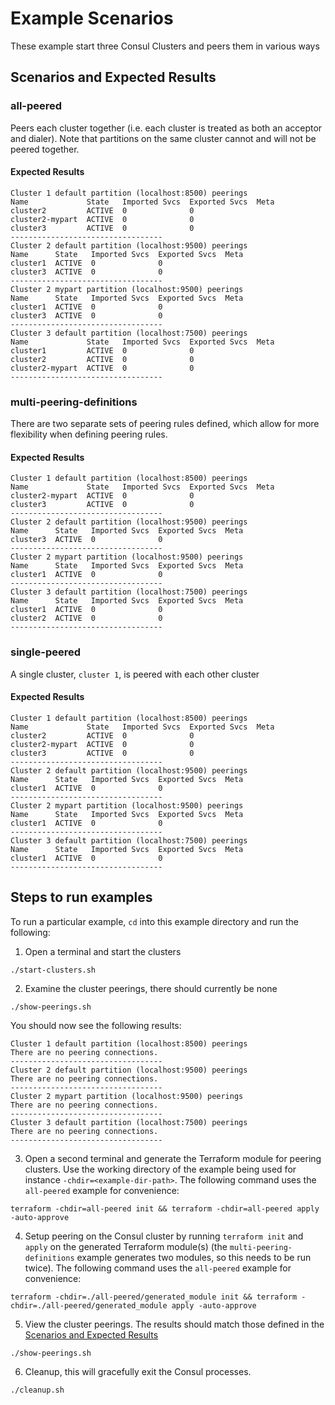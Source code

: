 # Example Scenarios
These example start three Consul Clusters and peers them in various ways

## Scenarios and Expected Results
### all-peered
Peers each cluster together (i.e. each cluster is treated as both an acceptor and dialer). Note that partitions on the same cluster cannot and will not be peered together.

#### Expected Results
```shell
Cluster 1 default partition (localhost:8500) peerings
Name             State   Imported Svcs  Exported Svcs  Meta
cluster2         ACTIVE  0              0              
cluster2-mypart  ACTIVE  0              0              
cluster3         ACTIVE  0              0              
----------------------------------
Cluster 2 default partition (localhost:9500) peerings
Name      State   Imported Svcs  Exported Svcs  Meta
cluster1  ACTIVE  0              0              
cluster3  ACTIVE  0              0              
----------------------------------
Cluster 2 mypart partition (localhost:9500) peerings
Name      State   Imported Svcs  Exported Svcs  Meta
cluster1  ACTIVE  0              0              
cluster3  ACTIVE  0              0              
----------------------------------
Cluster 3 default partition (localhost:7500) peerings
Name             State   Imported Svcs  Exported Svcs  Meta
cluster1         ACTIVE  0              0              
cluster2         ACTIVE  0              0              
cluster2-mypart  ACTIVE  0              0              
----------------------------------        
```

### multi-peering-definitions
There are two separate sets of peering rules defined, which allow for more flexibility when defining peering rules.

#### Expected Results
```shell
Cluster 1 default partition (localhost:8500) peerings
Name             State   Imported Svcs  Exported Svcs  Meta
cluster2-mypart  ACTIVE  0              0
cluster3         ACTIVE  0              0
----------------------------------
Cluster 2 default partition (localhost:9500) peerings
Name      State   Imported Svcs  Exported Svcs  Meta
cluster3  ACTIVE  0              0
----------------------------------
Cluster 2 mypart partition (localhost:9500) peerings
Name      State   Imported Svcs  Exported Svcs  Meta
cluster1  ACTIVE  0              0
----------------------------------
Cluster 3 default partition (localhost:7500) peerings
Name      State   Imported Svcs  Exported Svcs  Meta
cluster1  ACTIVE  0              0
cluster2  ACTIVE  0              0
----------------------------------     
```

### single-peered
A single cluster, `cluster 1`, is peered with each other cluster

#### Expected Results
```shell
Cluster 1 default partition (localhost:8500) peerings
Name             State   Imported Svcs  Exported Svcs  Meta
cluster2         ACTIVE  0              0
cluster2-mypart  ACTIVE  0              0
cluster3         ACTIVE  0              0
----------------------------------
Cluster 2 default partition (localhost:9500) peerings
Name      State   Imported Svcs  Exported Svcs  Meta
cluster1  ACTIVE  0              0
----------------------------------
Cluster 2 mypart partition (localhost:9500) peerings
Name      State   Imported Svcs  Exported Svcs  Meta
cluster1  ACTIVE  0              0
----------------------------------
Cluster 3 default partition (localhost:7500) peerings
Name      State   Imported Svcs  Exported Svcs  Meta
cluster1  ACTIVE  0              0
----------------------------------    
```

## Steps to run examples
To run a particular example, `cd` into this example directory and run the following:

1. Open a terminal and start the clusters
```shell
./start-clusters.sh
```
2. Examine the cluster peerings, there should currently be none
```shell
./show-peerings.sh
```

You should now see the following results:
```
Cluster 1 default partition (localhost:8500) peerings
There are no peering connections.
----------------------------------
Cluster 2 default partition (localhost:9500) peerings
There are no peering connections.
----------------------------------
Cluster 2 mypart partition (localhost:9500) peerings
There are no peering connections.
----------------------------------
Cluster 3 default partition (localhost:7500) peerings
There are no peering connections.
----------------------------------
```
3. Open a second terminal and generate the Terraform module for peering clusters. Use the working directory of the example being used for instance `-chdir=<example-dir-path>`. The following command uses the `all-peered` example for convenience:
```shell
terraform -chdir=all-peered init && terraform -chdir=all-peered apply -auto-approve
```
4. Setup peering on the Consul cluster by running `terraform init` and `apply` on the generated Terraform module(s) (the `multi-peering-definitions` example generates two modules, so this needs to be run twice). The following command uses the `all-peered` example for convenience:
```shell
terraform -chdir=./all-peered/generated_module init && terraform -chdir=./all-peered/generated_module apply -auto-approve
```
5. View the cluster peerings. The results should match those defined in the [Scenarios and Expected Results](#Scenarios-and-Expected-Results)
```shell
./show-peerings.sh
```

6. Cleanup, this will gracefully exit the Consul processes.
```shell
./cleanup.sh
```